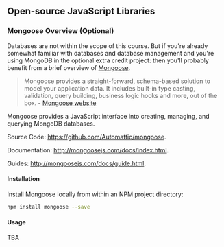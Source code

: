 ## Open-source JavaScript Libraries

### Mongoose Overview (Optional)

Databases are not within the scope of this course. But if you're already somewhat familiar with databases and database management and you're using MongoDB in the optional extra credit project: then you'll probably benefit from a brief overview of [Mongoose](http://mongoosejs.com/).

> Mongoose provides a straight-forward, schema-based solution to model your application data. It includes built-in type casting, validation, query building, business logic hooks and more, out of the box. - [Mongoose website](http://mongoosejs.com/)

Mongoose provides a JavaScript interface into creating, managing, and querying MongoDB databases.

Source Code: https://github.com/Automattic/mongoose.

Documentation: http://mongoosejs.com/docs/index.html.

Guides: http://mongoosejs.com/docs/guide.html.

#### Installation

Install Mongoose locally from within an NPM project directory:

```` sh
npm install mongoose --save
````

#### Usage

TBA
